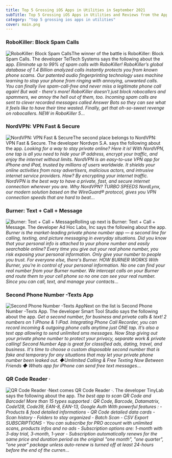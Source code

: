 ```yaml
---
title: Top 5 Grossing iOS Apps in Utilities in September 2021
subTitle: Top 5 Grossing iOS Apps in Utilities and Reviews from the AppStore in September 2021.
category: "top 5 grossing ios apps in utilities"
cover: main.png
---
```


### RoboKiller: Block Spam Calls

![RoboKiller: Block Spam Calls](https://is1-ssl.mzstatic.com/image/thumb/Purple115/v4/71/a2/54/71a25440-6920-a79f-6f3c-388e8c836b29/BlueAppIcon-0-0-1x_U007emarketing-0-0-0-7-0-0-sRGB-0-0-0-GLES2_U002c0-512MB-85-220-0-0.png/100x100bb.png)The winner of the battle is RoboKiller: Block Spam Calls. The developer TelTech Systems says the following about the app. _Eliminate up to 99% of spam calls with RoboKiller! RoboKiller’s global database of 1.4 Billion analyzed calls instantly protects you from known phone scams. Our patented audio fingerprinting technology uses machine learning to stop your phone from ringing with annoying, unwanted calls. You can finally live spam-call-free and never miss a legitimate phone call again!  But wait - there's more! RoboKiller doesn't just block robocallers and spammers, we annoy the hell out of them, too. Incoming spam calls are sent to clever recorded messages called Answer Bots so they can see what it feels like to have their time wasted. Finally, get that oh-so-sweet revenge on robocallers.  NEW in RoboKiller 5_...

### NordVPN: VPN Fast & Secure

![NordVPN: VPN Fast & Secure](https://is3-ssl.mzstatic.com/image/thumb/Purple125/v4/10/f7/7a/10f77a39-baf9-fc9f-95e3-c57e2fa7d6f6/AppIcon-0-0-1x_U007emarketing-0-0-0-7-0-0-sRGB-0-0-0-GLES2_U002c0-512MB-85-220-0-0.png/100x100bb.png)The second place belongs to NordVPN: VPN Fast & Secure. The developer Nordvpn S.A. says the following about the app. _Looking for a way to stay private online? Here it is! With NordVPN, one tap is all you need to hide your IP address, encrypt your traffic, and enjoy the internet without limits.    NordVPN is an easy-to-use VPN app for iPhone and iPad, trusted by millions of users worldwide. It shields your online activities from nosy advertisers, malicious actors, and intrusive internet service providers. How? By encrypting your internet traffic.  NordVPN is the best way to have a private, fast, and secure internet connection wherever you are.   Why NordVPN?  TURBO SPEEDS NordLynx, our modern solution based on the WireGuard® protocol, gives you VPN connection speeds that are hard to beat_...

### Burner: Text + Call + Message

![Burner: Text + Call + Message](https://is1-ssl.mzstatic.com/image/thumb/Purple115/v4/45/a4/f9/45a4f92a-2e49-f56a-8898-674c07ed666e/AppIcon-0-0-1x_U007emarketing-0-0-0-8-0-0-sRGB-0-0-0-GLES2_U002c0-512MB-85-220-0-0.png/100x100bb.png)Rolling up next is Burner: Text + Call + Message. The developer Ad Hoc Labs, Inc says the following about the app. _Burner is the market-leading private phone number app — a second line for calling, texting, and picture messaging in everyday situations. Did you know that your personal info is attached to your phone number and easily searchable online? Every time you give out your real phone number, you risk exposing your personal information. Only give your number to people you trust. For everyone else, there's Burner.  HOW BURNER WORKS With Burner, you're in control of your personal information. No one can find your real number from your Burner number. We intercept calls on your Burner and route them to your cell phone so no one can see your real number. Since you can call, text, and manage your contacts_...

### Second Phone Number -Texts App

![Second Phone Number -Texts App](https://is1-ssl.mzstatic.com/image/thumb/Purple125/v4/68/e6/cb/68e6cbc4-3fb4-7f57-5ef0-8312ed5d7d3b/AppIcon-0-0-1x_U007emarketing-0-0-0-7-0-0-sRGB-0-0-0-GLES2_U002c0-512MB-85-220-0-0.png/100x100bb.png)Next on the list is Second Phone Number -Texts App. The developer Smart Tool Studio says the following about the app. _Get a second number, for business and private calls & text! 2 numbers on 1 iPhone & 1 iPad.  Integrating Phone Call Recorder, you can record incoming & outgoing phone calls anytime just ONE tap. It’s also a text app allowing to send unlimited sms messages.  Now Stop giving out your private phone number to protect your privacy, separate work & private calling! Second Number App is great for classified ads, dating, travel, and business. It's time to choose a custom disposable second number that is fake and temporary for any situations that may let your private phone number been leaked out.  ◆Umlimited Calling & Free Texting Now Between Friends ◆ Whats app for iPhone can send free text messages_...

### QR Code Reader ·

![QR Code Reader ·](https://is2-ssl.mzstatic.com/image/thumb/Purple125/v4/aa/b9/e0/aab9e03f-1640-1fe9-f512-026ebe302884/AppIcon-0-0-1x_U007emarketing-0-0-0-7-0-0-sRGB-0-0-0-GLES2_U002c0-512MB-85-220-0-0.png/100x100bb.png)Next comes QR Code Reader ·. The developer TinyLab says the following about the app. _The best app to scan QR Code and Barcode!  More than 15 types supported : QR Code, Barcode, Datamatrix, Code128, Code39, EAN-8, EAN-13, Google Auth  With powerful features : - Products & food detailed informations - QR Code detailed data cards - Scan history - Folders to stay organized - Batch Scan - CSV Export  SUBSCRIPTIONS  - You can subscribe for PRO account with unlimited scans, products infos and no ads - Subscription options are: 1-month with 3-day trial, 3-month, 1-year  - Subscription automatically renews for the same price and duration period as the original "one month", "one quarter", "one year" package unless auto-renew is turned off at least 24-hours before the end of the curren_...

